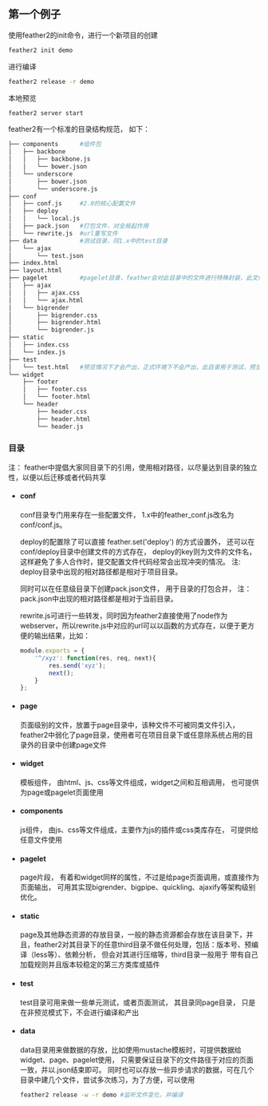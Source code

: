 ## 第一个例子

使用feather2的init命令，进行一个新项目的创建

```sh
feather2 init demo
```

进行编译
```sh
feather2 release -r demo
```

本地预览
```sh
feather2 server start 
```

feather2有一个标准的目录结构规范， 如下：

```sh
├── components      #组件包
│   ├── backbone
│   │   ├── backbone.js
│   │   └── bower.json
│   └── underscore
│       ├── bower.json
│       └── underscore.js
├── conf
│   ├── conf.js     #2.0的核心配置文件
│   ├── deploy
│   │   └── local.js
│   ├── pack.json   #打包文件，对全局起作用
│   └── rewrite.js  #url重写文件
├── data            #测试目录，同1.x中的test目录
│   └── ajax
│       └── test.json
├── index.html
├── layout.html
├── pagelet         #pagelet目录，feather会对此目录中的文件进行特殊封装，此文件夹下的文件同widget
│   ├── ajax
│   │   ├── ajax.css
│   │   └── ajax.html
│   └── bigrender
│       ├── bigrender.css
│       ├── bigrender.html
│       └── bigrender.js
├── static
│   ├── index.css
│   └── index.js
├── test
│   └── test.html   #预览情况下才会产出，正式环境下不会产出，此目录用于测试，预览下于其他模板文件无异
└── widget
    ├── footer
    │   ├── footer.css
    │   └── footer.html
    └── header
        ├── header.css
        ├── header.html
        └── header.js
```

### 目录

注： feather中提倡大家同目录下的引用，使用相对路径，以尽量达到目录的独立性，以便以后迁移或者代码共享

* #### conf
    conf目录专门用来存在一些配置文件， 1.x中的feather_conf.js改名为conf/conf.js。

    deploy的配置除了可以直接 feather.set('deploy') 的方式设置外， 还可以在conf/deploy目录中创建文件的方式存在， deploy的key则为文件的文件名， 这样避免了多人合作时，提交配置文件代码经常会出现冲突的情况。 注: deploy目录中出现的相对路径都是相对于项目目录。

    同时可以在任意级目录下创建pack.json文件， 用于目录的打包合并， 注：pack.json中出现的相对路径都是相对于当前目录。

    rewrite.js可进行一些转发，同时因为feather2直接使用了node作为webserver，所以rewrite.js中对应的url可以以函数的方式存在，以便于更方便的输出结果，比如：

    ```js
    module.exports = {
        '^/xyz': function(res, req, next){
            res.send('xyz');
            next();
        }
    };
    ```

* #### page
    页面级别的文件，放置于page目录中，该种文件不可被同类文件引入，feather2中弱化了page目录，使用者可在项目目录下或任意除系统占用的目录外的目录中创建page文件

* #### widget
    模板组件， 由html、js、css等文件组成，widget之间和互相调用， 也可提供为page或pagelet页面使用

* #### components
    js组件， 由js、css等文件组成，主要作为js的插件或css类库存在， 可提供给任意文件使用

* #### pagelet
    page片段， 有着和widget同样的属性，不过是给page页面调用，或直接作为页面输出， 可用其实现bigrender、bigpipe、quickling、ajaxify等架构级别优化。
    
* #### static
    page及其他静态资源的存放目录，一般的静态资源都会存放在该目录下，并且，feather2对其目录下的任意third目录不做任何处理，包括：版本号、预编译（less等）、依赖分析， 但会对其进行压缩等，third目录一般用于 带有自己加载规则并且版本较稳定的第三方类库或插件

* #### test 
    test目录可用来做一些单元测试，或者页面测试， 其目录同page目录， 只是在非预览模式下，不会进行编译和产出

* #### data
    data目录用来做数据的存放，比如使用mustache模板时，可提供数据给 widget、page、pagelet使用， 只需要保证目录下的文件路径于对应的页面一致，并以.json结束即可。
    同时也可以存放一些异步请求的数据，可在几个目录中建几个文件，尝试多次练习，为了方便，可以使用

    ```sh
    feather2 release -w -r demo #监听文件变化，并编译
    ```

